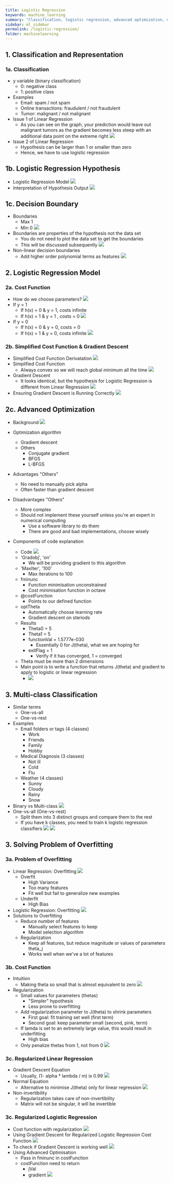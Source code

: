 ```yaml
---
title: Logistic Regression
keywords: machine_learning
summary: "Classification, logistic regression, advanced optimization, multi-class classification, overfitting, and regularization."
sidebar: ml_sidebar
permalink: /logistic-regression/
folder: machinelearning
---
```


## 1. Classification and Representation

### 1a. Classification
- y variable (binary classification)
    - 0: negative class
    - 1: positive class
- Examples
    - Email: spam / not spam
    - Online transactions: fraudulent / not fraudulent
    - Tumor: malignant / not malignant
- Issue 1 of Linear Regression
    - As you can see on the graph, your prediction would leave out malignant tumors as the gradient becomes less steep with an additional data point on the extreme right
![](https://raw.githubusercontent.com/ritchieng/machine-learning-stanford/master/w3_logistic_regression_regularization/logistic_regression_classification.png)
- Issue 2 of Linear Regression
    - Hypothesis can be larger than 1 or smaller than zero
    - Hence, we have to use logistic regression

## 1b. Logistic Regression Hypothesis
- Logistic Regression Model
![](https://raw.githubusercontent.com/ritchieng/machine-learning-stanford/master/w3_logistic_regression_regularization/logistic_regression.png)
- Interpretation of Hypothesis Output
![](https://raw.githubusercontent.com/ritchieng/machine-learning-stanford/master/w3_logistic_regression_regularization/logistic_regression_interpretation.png)

## 1c. Decision Boundary
- Boundaries
    - Max 1
    - Min 0
![](https://raw.githubusercontent.com/ritchieng/machine-learning-stanford/master/w3_logistic_regression_regularization/logistic_regression_boundaries.png)
- Boundaries are properties of the hypothesis not the data set
    - You do not need to plot the data set to get the boundaries
    - This will be discussed subsequently
![](https://raw.githubusercontent.com/ritchieng/machine-learning-stanford/master/w3_logistic_regression_regularization/logistic_regression_boundaries2.png)
- Non-linear decision boundaries
    - Add higher order polynomial terms as features
![](https://raw.githubusercontent.com/ritchieng/machine-learning-stanford/master/w3_logistic_regression_regularization/logistic_regression_boundaries3.png)

## 2. Logistic Regression Model

### 2a. Cost Function
- How do we choose parameters?
![](https://raw.githubusercontent.com/ritchieng/machine-learning-stanford/master/w3_logistic_regression_regularization/logistic_regression_parameters.png)
- If y = 1
    - If h(x) = 0 & y = 1, costs infinite
    - If h(x) = 1 & y = 1
    , costs = 0
![](https://raw.githubusercontent.com/ritchieng/machine-learning-stanford/master/w3_logistic_regression_regularization/logistic_regression_parameters_y1.png)
- If y = 0
    - If h(x) = 0 & y = 0, costs = 0
    - If h(x) = 1 & y = 0, costs infinite
![](https://raw.githubusercontent.com/ritchieng/machine-learning-stanford/master/w3_logistic_regression_regularization/logistic_regression_parameters_y0.png)

### 2b. Simplified Cost Function & Gradient Descent
- Simplified Cost Function Derivatation
![](https://raw.githubusercontent.com/ritchieng/machine-learning-stanford/master/w3_logistic_regression_regularization/logistic_regression_simple.png)
- Simplified Cost Function
    - Always convex so we will reach global minimum all the time
![](https://raw.githubusercontent.com/ritchieng/machine-learning-stanford/master/w3_logistic_regression_regularization/logistic_regression_simple2.png)
- Gradient Descent
    - It looks identical, but the hypothesis for Logistic Regression is different from Linear Regression
![](https://raw.githubusercontent.com/ritchieng/machine-learning-stanford/master/w3_logistic_regression_regularization/logistic_regression_gd.png)
- Ensuring Gradient Descent is Running Correctly
![](https://raw.githubusercontent.com/ritchieng/machine-learning-stanford/master/w3_logistic_regression_regularization/logistic_regression_gd2.png)

## 2c. Advanced Optimization
- Background
![](https://raw.githubusercontent.com/ritchieng/machine-learning-stanford/master/w3_logistic_regression_regularization/optimisation.png)
- Optimization algorithm
    - Gradient descent
    - Others
        - Conjugate gradient
        - BFGS
        - L-BFGS
- Advantages "Others"
    - No need to manually pick alpha
    - Often faster than gradient descent
- Disadvantages "Others"
    - More complex
    - Should not implement these yourself unless you're an expert in numerical computing
        - Use a software library to do them
        - There are good and bad implementations, choose wisely

- Components of code explanation
    - Code
    ![](https://raw.githubusercontent.com/ritchieng/machine-learning-stanford/master/w3_logistic_regression_regularization/optimisation2.png)
    - 'Gradobj', 'on'
        - We will be providing gradient to this algorithm
    - 'MaxIter', '100'
        - Max iterations to 100
    - fminunc
        - Function minimisation unconstrained
        - Cost minimisation function in octave
    - @costFunction
        - Points to our defined function
    - optTheta
        - Automatically choose learning rate
        - Gradient descent on steriods
    - Results
        - Theta0 = 5
        - Theta1 = 5
        - functionVal = 1.5777e-030
            - Essentially 0 for J(theta), what we are hoping for
        - exitFlag = 1
            - Verify if it has converged, 1 = converged
    - Theta must be more than 2 dimensions
    - Main point is to write a function that returns J(theta) and gradient to apply to logistic or linear regression
        - ![](https://raw.githubusercontent.com/ritchieng/machine-learning-stanford/master/w3_logistic_regression_regularization/optimisation3.png)

## 3. Multi-class Classification
- Similar terms
    - One-vs-all
    - One-vs-rest
- Examples
    - Email folders or tags (4 classes)
        - Work
        - Friends
        - Family
        - Hobby
    - Medical Diagnosis (3 classes)
        - Not ill
        - Cold
        - Flu
    - Weather (4 classes)
        - Sunny
        - Cloudy
        - Rainy
        - Snow
- Binary vs Multi-class
![](https://raw.githubusercontent.com/ritchieng/machine-learning-stanford/master/w3_logistic_regression_regularization/multiclass_classification.png)
- One-vs-all (One-vs-rest)
    - Split them into 3 distinct groups and compare them to the rest
    - If you have k classes, you need to train k logistic regression classifiers
    ![](https://raw.githubusercontent.com/ritchieng/machine-learning-stanford/master/w3_logistic_regression_regularization/multiclass_classification2.png)
    ![](https://raw.githubusercontent.com/ritchieng/machine-learning-stanford/master/w3_logistic_regression_regularization/multiclass_classification3.png)

## 3. Solving Problem of Overfitting

### 3a. Problem of Overfitting
- Linear Regression: Overfitting
    ![](https://raw.githubusercontent.com/ritchieng/machine-learning-stanford/master/w3_logistic_regression_regularization/overfitting.png)
    - Overfit
        - High Variance
        - Too many features
        - Fit well but fail to generalize new examples
    - Underfit
        - High Bias
- Logistic Regression: Overfitting
    ![](https://raw.githubusercontent.com/ritchieng/machine-learning-stanford/master/w3_logistic_regression_regularization/overfitting2.png)
- Solutions to Overfitting
    - Reduce number of features
        - Manually select features to keep
        - Model selection algorithm
    - Regularization
         - Keep all features, but reduce magnitude or values of parameters theta_j
         - Works well when we've a lot of features

### 3b. Cost Function
- Intuition
    - Making theta so small that is almost equivalent to zero
    ![](https://raw.githubusercontent.com/ritchieng/machine-learning-stanford/master/w3_logistic_regression_regularization/theta_small.png)
- Regularization
    - Small values for parameters (thetas)
        - "Simpler" hypothesis
        - Less prone to overfitting
    - Add regularization parameter to J(theta) to shrink parameters
        - First goal: fit training set well (first term)
        - Second goal: keep parameter small (second, pink, term)
    - If lamda is set to an extremely large value, this would result in underfitting
        - High bias
    - Only penalize thetas from 1, not from 0
    ![](https://raw.githubusercontent.com/ritchieng/machine-learning-stanford/master/w3_logistic_regression_regularization/regularization1.png)


### 3c. Regularized Linear Regression
- Gradient Descent Equation
    - Usually, (1- alpha * lambda / m) is 0.99
    ![](https://raw.githubusercontent.com/ritchieng/machine-learning-stanford/master/w3_logistic_regression_regularization/gd_logistic_regularization.png)
- Normal Equation
    - Alternative to minimise J(theta) only for linear regression
![](https://raw.githubusercontent.com/ritchieng/machine-learning-stanford/master/w3_logistic_regression_regularization/normaleqn_regularization_lg.png)
- Non-invertibility
    - Regularization takes care of non-invertibility
    - Matrix will not be singular, it will be invertible

### 3c. Regularized Logistic Regression
- Cost function with regularization
![](https://raw.githubusercontent.com/ritchieng/machine-learning-stanford/master/w3_logistic_regression_regularization/regularization_lg.png)
- Using Gradient Descent for Regularized Logistic Regression Cost Function
![](https://raw.githubusercontent.com/ritchieng/machine-learning-stanford/master/w3_logistic_regression_regularization/regularization_lg_gd.png)
- To check if Gradient Descent is working well
![](https://raw.githubusercontent.com/ritchieng/machine-learning-stanford/master/w3_logistic_regression_regularization/regularization_lg_gd_check.png)
- Using Advanced Optimisation
    - Pass in fminunc in costFunction
    - costFunction need to return
        - jVal
        - gradient
        ![](https://raw.githubusercontent.com/ritchieng/machine-learning-stanford/master/w3_logistic_regression_regularization/regularization_lg_advopt.png)
